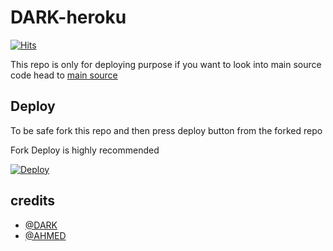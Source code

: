 # DARK-heroku
[![Hits](https://hits.seeyoufarm.com/api/count/incr/badge.svg?url=https%3A%2F%2Fgithub.com%2Ftgcatub%2Fnekopack&count_bg=%2379C83D&title_bg=%23555555&icon=&icon_color=%23E7E7E7&title=hits&edge_flat=false)](https://github.com/source-dark/ahmed)

This repo is only for deploying purpose if you want to look into main source code head to [main source](https://github.com/source-dark/ahmed) 

## Deploy

To be safe fork this repo and then press deploy button from the forked repo 

Fork Deploy is highly recommended

[![Deploy](https://www.herokucdn.com/deploy/button.svg)](https://heroku.com/deploy)

## credits
   - [@DARK](https://t.me/D2_RK)
   - [@AHMED](https://t.me/A7_M3)
